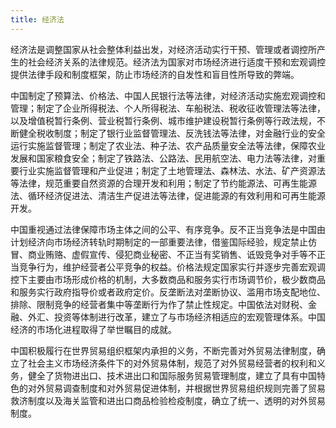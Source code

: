 ```yaml
---
title: 经济法
---
```


经济法是调整国家从社会整体利益出发，对经济活动实行干预、管理或者调控所产生的社会经济关系的法律规范。经济法为国家对市场经济进行适度干预和宏观调控提供法律手段和制度框架，防止市场经济的自发性和盲目性所导致的弊端。

中国制定了预算法、价格法、中国人民银行法等法律，对经济活动实施宏观调控和管理；制定了企业所得税法、个人所得税法、车船税法、税收征收管理法等法律，以及增值税暂行条例、营业税暂行条例、城市维护建设税暂行条例等行政法规，不断健全税收制度；制定了银行业监督管理法、反洗钱法等法律，对金融行业的安全运行实施监督管理；制定了农业法、种子法、农产品质量安全法等法律，保障农业发展和国家粮食安全；制定了铁路法、公路法、民用航空法、电力法等法律，对重要行业实施监督管理和产业促进；制定了土地管理法、森林法、水法、矿产资源法等法律，规范重要自然资源的合理开发和利用；制定了节约能源法、可再生能源法、循环经济促进法、清洁生产促进法等法律，促进能源的有效利用和可再生能源开发。

中国重视通过法律保障市场主体之间的公平、有序竞争。反不正当竞争法是中国由计划经济向市场经济转轨时期制定的一部重要法律，借鉴国际经验，规定禁止仿冒、商业贿赂、虚假宣传、侵犯商业秘密、不正当有奖销售、诋毁竞争对手等不正当竞争行为，维护经营者公平竞争的权益。价格法规定国家实行并逐步完善宏观调控下主要由市场形成价格的机制，大多数商品和服务实行市场调节价，极少数商品和服务实行政府指导价或者政府定价。反垄断法对垄断协议、滥用市场支配地位、排除、限制竞争的经营者集中等垄断行为作了禁止性规定。中国依法对财税、金融、外汇、投资等体制进行改革，建立了与市场经济相适应的宏观管理体系。中国经济的市场化进程取得了举世瞩目的成就。

中国积极履行在世界贸易组织框架内承担的义务，不断完善对外贸易法律制度，确立了社会主义市场经济条件下的对外贸易体制，规范了对外贸易经营者的权利和义务，健全了货物进出口、技术进出口和国际服务贸易管理制度，建立了具有中国特色的对外贸易调查制度和对外贸易促进体制，并根据世界贸易组织规则完善了贸易救济制度以及海关监管和进出口商品检验检疫制度，确立了统一、透明的对外贸易制度。